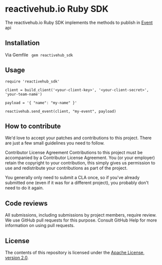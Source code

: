 # reactivehub.io Ruby SDK

The reactivehub.io Ruby SDK implements the methods to publish in [Event](https://docs.reactivehub.io/guide/events) api 

## Installation

Via Gemfile
``` gem reactivehub_sdk```

## Usage

```
require 'reactivehub_sdk'

client = build_client('<your-client-key>', '<your-client-secret>', 'your-team-name')

payload = '{ "name": "my-name" }'

reactivehub.send_event(client, "my-event", payload)
```

## How to contribute
We'd love to accept your patches and contributions to this project. There are just a few small guidelines you need to follow.

Contributor License Agreement
Contributions to this project must be accompanied by a Contributor License Agreement. You (or your employer) retain the copyright to your contribution, this simply gives us permission to use and redistribute your contributions as part of the project.

You generally only need to submit a CLA once, so if you've already submitted one (even if it was for a different project), you probably don't need to do it again.

## Code reviews
All submissions, including submissions by project members, require review. We use GitHub pull requests for this purpose. Consult GitHub Help for more information on using pull requests.

## License

The contents of this repository is licensed under the
[Apache License, version 2.0](http://www.apache.org/licenses/LICENSE-2.0).



